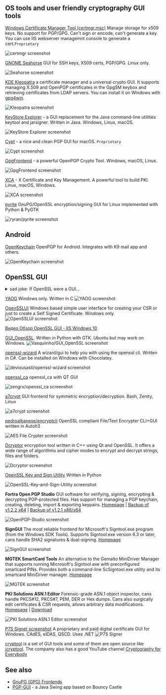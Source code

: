 ## OS tools and user friendly cryptography GUI tools

[Windows Certificate Manager Tool (certmgr.msc)](https://learn.microsoft.com/en-us/dotnet/framework/tools/certmgr-exe-certificate-manager-tool)
Manage storage for x509 keys. No support for PGP/GPG. Can't sign or encode, can't generate a key. You can use IIS webserver managemnt console to generate a cert.`Proprietary`

![certmgr screenshot](https://user-images.githubusercontent.com/415502/271792055-2332fd61-8b82-4890-94be-4fcaf09002e1.png)


[GNOME Seahorse](https://wiki.gnome.org/Apps/Seahorse) GUI for SSH keys, X509 certs, PGP/GPG. Linux only.

![Seahorse screenshot](https://upload.wikimedia.org/wikipedia/commons/5/5b/Gnome_Seahorse_3.12.2.png)



[KDE Kleopatra](https://apps.kde.org/kleopatra/) a certificate manager and a universal crypto GUI.
It supports managing X.509 and OpenPGP certificates in the GpgSM keybox and retrieving certificates from LDAP servers.
You can install it on Windows with [gpg4win](https://gpg4win.org/index.html).

![Kleopatra screenshot](https://kde.org/images/screenshots/kleopatra.png)


[KeyStore Explorer](https://github.com/kaikramer/keystore-explorer) - a GUI replacement for the Java command-line utilities keytool and jarsigner.
Written in Java. Windows, Linux, macOS.

![KeyStore Explorer screenshot](https://raw.githubusercontent.com/kaikramer/kaikramer.github.io/main/images/win10_mykeystore.png)


[Cypt](https://cypt.osyne.com/) - a nice and clean PGP GUI for macOS. `Proprietary`

![Cypt screenshot](https://user-images.githubusercontent.com/415502/272812889-fa41622c-3791-48c5-bbee-cfbb8ebb4b80.png)



[GpgFrontend](https://www.gpgfrontend.bktus.com/) - a powerful OpenPGP Crypto Tool. Windows, macOS, Linux.

![GpgFrontend screenshot](https://user-images.githubusercontent.com/415502/273472254-de17b125-e1e7-4d76-8386-e09415353c3c.png)


[XCA](https://github.com/chris2511/xca) - X Certificate and Key Management.
A powerful tool to build PKI.
Linux, macOS, Windows.

![XCA screenshot](https://user-images.githubusercontent.com/415502/273336796-61e55d95-2b3e-4d55-bd46-8020d62566ab.png)




[pyrite](https://github.com/stokito/pyrite) GnuPG/OpenSSL encryption/signing GUI for Linux implemented with Python & PyGTK

![ryran/pyrite screenshot](https://camo.githubusercontent.com/0e4a1650dee083ecb7d79db0d853a7f76111a150e9c46af2ad5ec713afb4c844/687474703a2f2f6231392e6f72672f6c696e75782f7079726974652f31656e635f7478742e706e67)

## Android

[OpenKeychain](https://www.openkeychain.org/) OpenPGP for Android. Integrates with K9 mail app and others.


![OpenKeychain screenshot](https://www.openkeychain.org/public/images/screen1.png)



## OpenSSL GUI

<details>
<summary>sad joke: If OpenSSL were a GUI...</summary>

![If OpenSSL were a GUI](https://user-images.githubusercontent.com/415502/271791002-49f8a077-98eb-49ea-99d1-8ee7110952f0.png)

(c) [Carl Tashian](https://smallstep.com/blog/if-openssl-were-a-gui/)
</details>

[YAOG](https://github.com/patrickpr/YAOG) Windows only. Written in C
![YAOG screenshot](https://raw.githubusercontent.com/patrickpr/YAOG/master/img/main.jpg)


[OpenSSLUI](https://github.com/A9G-Data-Droid/OpenSSLUI) Windows based simple user interface for creating your CSR or just to create a Self Signed Certificate. Windows only.
![OpenSSLUI screenshot](https://user-images.githubusercontent.com/26984068/128235989-164f4c8e-394f-46ec-8f4b-83cbb4d68859.jpg)

[Видео Обзор OpenSSL GUI - IIS Windows 10](https://www.youtube.com/watch?v=9_ognfTeJvw)


[GUI_OpenSSL](https://github.com/Vasquiinho/GUI_OpenSSL). Written in Python with GTK. Ubuntu but may work on Windows.
![Vasquiinho/GUI_OpenSSL screenshot](https://raw.githubusercontent.com/Vasquiinho/GUI_OpenSSL/master/Image/apresentacao.PNG)


[openssl-wizard](https://github.com/deviousasti/openssl-wizard) A wizard/gui to help you with using the openssl cli. Written in C#.
Can be installed on Windows with Chocolatey.

![deviousasti/openssl-wizard screenshot](https://user-images.githubusercontent.com/2375486/75088352-07941780-5572-11ea-9ac5-a078a2faf6a7.png)


[openssl_ca](https://github.com/zengrx/openssl_ca) openssl_ca with QT GUI

![zengrx/openssl_ca screenshot](https://raw.githubusercontent.com/zengrx/openssl_ca/master/Doc/pictures/client.png)


[a7crypt](https://github.com/ryran/a7crypt) GUI frontend for symmetric encryption/decryption. Bash, Zenity, Linux

![a7crypt screenshot](http://b19.org/linux/a7crypt/menuA.png)


[pedroalbanese/encryptcli](https://github.com/pedroalbanese/encryptcli)  OpenSSL compliant File/Text Encrypter CLI+GUI written in AutoIt3

![AES File Crypter screenshot](https://github-production-user-asset-6210df.s3.amazonaws.com/415502/271795729-2ba0834d-0a4f-4390-ae94-5117e599397b.png)



[Dcryptor](https://github.com/darshan-open-source/Dcryptor) encryption tool written in C++ using Qt and OpenSSL.
It offers a wide range of algorithms and cipher modes to encrypt and decrypt strings, files and folders.

![Dcryptor screenshot](https://raw.githubusercontent.com/darshan-open-source/Dcryptor/main/screenshots/Screenshot.png)


[OpenSSL Key and Sign Utility](https://github.com/LpCodes/OpenSSL-Key-and-Sign-Utility) Written in Python

![OpenSSL-Key-and-Sign-Utility screenshot](https://raw.githubusercontent.com/LpCodes/OpenSSL-Key-and-Sign-Utility/main/image.png)



**Fortra Open PGP Studio**
GUI software for verifying, signing, encrypting & decrypting PGP-protected files.
Has support for managing a PGP keychain, creating, deleting, import & exporting keypairs.
[Homepage](https://www.goanywhere.com/products/open-pgp-studio) | [Backup of v1.2.2 x64](https://web.archive.org/web/20231120223315/https://static.goanywhere.com/releases/goanywhere/openpgpstudio/gapgpstudio1_2_2_windows-x64.exe) | [Backup of v1.2.1 x86/x64](https://web.archive.org/web/20231120223425/https://static.goanywhere.com/releases/goanywhere/openpgpstudio/gapgpstudio1_2_1_windows.exe)

![OpenPGP-Studio screenshot](https://user-images.githubusercontent.com/131653305/284412737-c7629a8e-5db1-4e94-b6a0-b0356dd43ee4.png)

**SignGUI**
The most reliable frontend for Microsoft's Signtool.exe program (from the Windows SDK Tools).
Supports Signtool.exe version 6.3 or later, cans handle SHA2 signatures & dual-signing.
[Homepage](https://www.briggsoft.com/signgui.htm)

![SignGUI screenshot](https://user-images.githubusercontent.com/131653305/284413619-44b181f3-b6d0-4ba5-a129-cc03d714a4f5.png)

**MGTEK SmartCard Tools**
An alternative to the Gemalto MiniDriver Manager that supports running Microsoft's Signtool.exe with preconfigured smartcard PINs.
Provides both a command-line ScSigntool.exe utility and its smartcard MiniDriver manager.
[Homepage](https://www.mgtek.com/smartcard)

![MGTEK screenshot](https://user-images.githubusercontent.com/131653305/284414889-b4d9701f-4697-4b7a-b3f3-60c0312689eb.png)

**PKI Solutions ASN.1 Editor**
Forensic-grade ASN.1 object inspector, cans handle PKCS#12, PKCS#7, PEM, DER or Hex dumps.
Cans also surgically edit certificates & CSR requests, allows arbitrary data modifications.
[Homepage](https://github.com/PKISolutions/Asn1Editor.WPF) | [Download](https://github.com/PKISolutions/Asn1Editor.WPF/releases)

![PKI Solutions ASN.1 Editor screenshot](https://user-images.githubusercontent.com/131653305/284415784-5b7b69e0-93f1-4fde-a658-611e48f0a906.png)



[P7S Signer screenshot](https://www.signfiles.com/p7s-signer/)
A proprietary and paid digital certificate GUI for Windows. CAdES, eIDAS, QSCD. Uses .NET
![P7S Signer](https://www.signfiles.com/resources/P7SSigner.jpg)
 

[cryptool](https://www.cryptool.org) is a set of GUI tools and some of them are open source like [jcryptool](https://github.com/jcryptool/core). The compamy also has a good YouTube channel [Cryptography for Everybody](https://www.youtube.com/@CryptographyForEverybody)

## See also

* [GnuPG (GPG) Frontends](https://www.gnupg.org/software/frontends.html)
* [PGP-GUI](https://github.com/stokito/PGP-UI) - a Java Swing app based on Bouncy Castle
